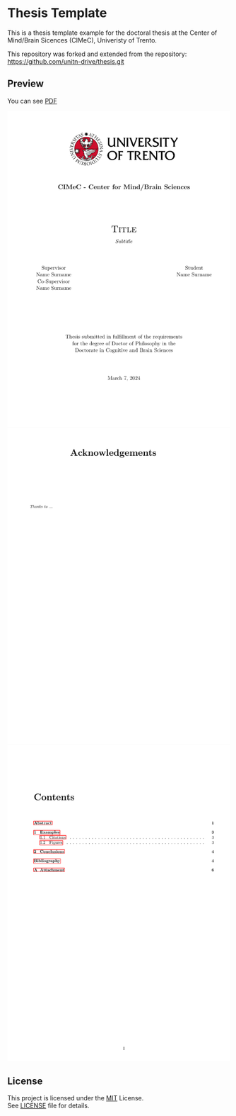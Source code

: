 # Thesis Template

This is a thesis template example for the doctoral thesis at the Center of Mind/Brain Sicences (CIMeC), Univeristy of Trento. 

This repository was forked and extended from the repository: https://github.com/unitn-drive/thesis.git

## Preview
You can see [PDF](https://github.com/gamorosino/thesis_Template/blob/master/output_pdf.pdf)
 
![alt tag](https://github.com/gamorosino/thesis_Template/blob/master/png/output-pag-1.png)
![alt tag](https://github.com/gamorosino/thesis_Template/blob/master/png/output-pag-2.png)
![alt tag](https://github.com/gamorosino/thesis_Template/blob/master/png/output-pag-3.png)


## License

This project is licensed under the [MIT](https://opensource.org/licenses/MIT) License. \
See [LICENSE](./LICENSE) file for details.
